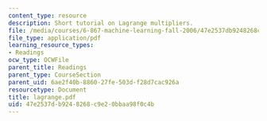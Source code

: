 ```yaml
---
content_type: resource
description: Short tutorial on Lagrange multipliers.
file: /media/courses/6-867-machine-learning-fall-2006/47e2537db9248268c9e20bbaa98f0c4b_lagrange.pdf
file_type: application/pdf
learning_resource_types:
- Readings
ocw_type: OCWFile
parent_title: Readings
parent_type: CourseSection
parent_uid: 6ae2f40b-8860-27fe-503d-f28d7cac926a
resourcetype: Document
title: lagrange.pdf
uid: 47e2537d-b924-8268-c9e2-0bbaa98f0c4b
---
```

